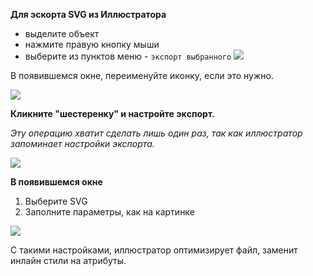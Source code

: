 **Для эскорта SVG из Иллюстратора**
- выделите объект
- нажмите правую кнопку мыши
- выберите из пунктов меню - `экспорт выбранного`
![](https://raw.githubusercontent.com/verstaburo/versta-standarts/master/images/export-svg1.jpg)

В появившемся окне, переименуйте иконку, если это нужно.

![](https://raw.githubusercontent.com/verstaburo/versta-standarts/master/images/export-svg2.jpg)

**Кликните "шестеренку" и настройте экcпорт.**

_Эту операцию хватит сделать лишь один раз, так как иллюстратор запоминает настройки экспорта._

![](https://raw.githubusercontent.com/verstaburo/versta-standarts/master/images/export-svg3.jpg)

**В появившемся окне**

1. Выберите SVG
2. Заполните параметры, как на картинке

![](https://raw.githubusercontent.com/verstaburo/versta-standarts/master/images/export-svg4.jpg)

С такими настройками, иллюстратор оптимизирует файл, заменит инлайн стили на атрибуты.